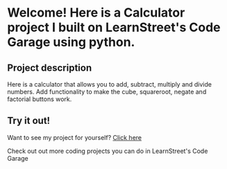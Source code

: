 
Welcome! Here is a Calculator project I built on LearnStreet's Code Garage using python.
===============================================================================================================

Project description
-------------------------

Here is a calculator that allows you to add, subtract, multiply and divide numbers. Add functionality to make the cube, squareroot, negate and factorial buttons work.


Try it out!
--------------

Want to see my project for yourself? [Click here](http://www.learnstreet.com//view_profile/509baec376b99c581000388a/project)

Check out out more coding projects you can do in LearnStreet's Code Garage
		